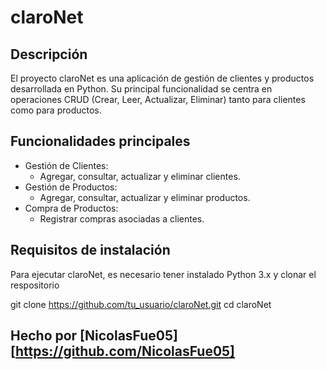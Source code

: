 # claroNet

## Descripción
El proyecto claroNet es una aplicación de gestión de clientes y productos desarrollada en Python. Su principal funcionalidad se centra en operaciones CRUD (Crear, Leer, Actualizar, Eliminar) tanto para clientes como para productos.

## Funcionalidades principales
- Gestión de Clientes:
  - Agregar, consultar, actualizar y eliminar clientes.
- Gestión de Productos:
  - Agregar, consultar, actualizar y eliminar productos.
- Compra de Productos:
  - Registrar compras asociadas a clientes.

## Requisitos de instalación
Para ejecutar claroNet, es necesario tener instalado Python 3.x y clonar el respositorio

git clone https://github.com/tu_usuario/claroNet.git
cd claroNet

## Hecho por [NicolasFue05][https://github.com/NicolasFue05]
